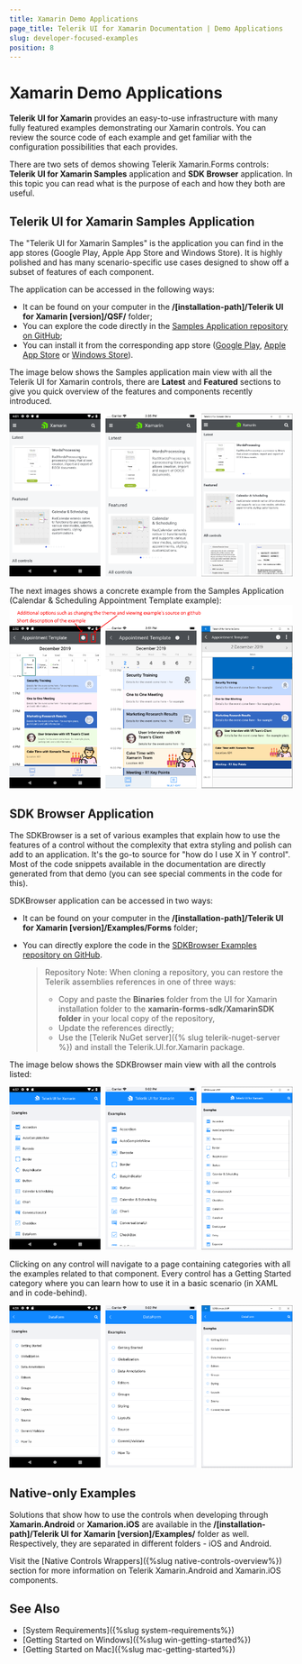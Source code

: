 ```yaml
---
title: Xamarin Demo Applications
page_title: Telerik UI for Xamarin Documentation | Demo Applications
slug: developer-focused-examples
position: 8
---
```


# Xamarin Demo Applications

**Telerik UI for Xamarin** provides an easy-to-use infrastructure with many fully featured examples demonstrating our Xamarin controls. You can review the source code of each example and get familiar with the configuration possibilities that each provides.

There are two sets of demos showing Telerik Xamarin.Forms controls: **Telerik UI for Xamarin Samples** application and **SDK Browser** application. In this topic you can read what is the purpose of each and how they both are useful.
	
## Telerik UI for Xamarin Samples Application

The "Telerik UI for Xamarin Samples" is the application you can find in the app stores (Google Play, Apple App Store and  Windows Store). It is highly polished and has many scenario-specific use cases designed to show off a subset of features of each component.

The application can be accessed in the following ways:

* It can be found on your computer in the **/[installation-path]/Telerik UI for Xamarin [version]/QSF/** folder;
* You can explore the code directly in the [Samples Application repository on GitHub](https://github.com/telerik/telerik-xamarin-forms-samples/tree/master/QSF);
* You can install it from the corresponding app store ([Google Play](https://play.google.com/store/apps/details?id=com.telerik.xamarin&hl=en), [Apple App Store](https://apps.apple.com/dm/app/telerik-ui-for-xamarin-examples/id1083924868) or [Windows Store](https://www.microsoft.com/en-us/p/telerik-ui-for-xamarin-demo/9pld1kn2tcxs)).

The image below shows the Samples application main view with all the Telerik UI for Xamarin controls, there are **Latest** and **Featured** sections to give you quick overview of the features and components recently introduced.

![](images/samplesapplication_0.png)

The next images shows a concrete example from the Samples Application (Calendar &amp; Scheduling Appointment Template example):
![](images/samplesapplication_1.png)

## SDK Browser Application

The SDKBrowser is a set of various examples that explain how to use the features of a control without the complexity that extra styling and polish can add to an application. It's the go-to source for "how do I use X in Y control". Most of the code snippets available in the documentation are directly generated from that demo (you can see special comments in the code for this).

SDKBrowser application can be accessed in two ways:

* It can be found on your computer in the **/[installation-path]/Telerik UI for Xamarin [version]/Examples/Forms** folder;
* You can directly explore the code in the [SDKBrowser Examples repository on GitHub](https://github.com/telerik/xamarin-forms-sdk/tree/master/XamarinSDK/SDKBrowser/SDKBrowser/Examples). 

	> Repository Note: When cloning a repository, you can restore the Telerik assemblies references in one of three ways:
	>* Copy and paste the **Binaries** folder from the UI for Xamarin installation folder to the **xamarin-forms-sdk/XamarinSDK folder** in your local copy of the repository, 
	>* Update the references directly;
	>* Use the [Telerik NuGet server]({% slug telerik-nuget-server %}) and install the Telerik.UI.for.Xamarin package.

The image below shows the SDKBrowser main view with all the controls listed:

![](images/sdkbrowser_0.png)

Clicking on any control will navigate to a page containing categories with all the examples related to that component. Every control has a Getting Started category where you can learn how to use it in a basic scenario (in XAML and in code-behind). 

![](images/sdkbrowser_1.png)

## Native-only Examples

Solutions that show how to use the controls when developing through **Xamarin.Android** or **Xamarion.iOS** are available in the  **/[installation-path]/Telerik UI for Xamarin [version]/Examples/** folder as well. Respectively, they are separated in different folders - iOS and Android. 

Visit the [Native Controls Wrappers]({%slug native-controls-overview%}) section for more information on Telerik Xamarin.Android and Xamarin.iOS components.

## See Also

- [System Requirements]({%slug system-requirements%})
- [Getting Started on Windows]({%slug win-getting-started%})
- [Getting Started on Mac]({%slug mac-getting-started%})

